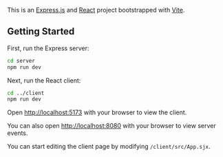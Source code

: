 This is an [Express.js](https://expressjs.com) and [React](https://react.dev) project bootstrapped with [Vite](https://vite.dev).

## Getting Started

First, run the Express server:

```bash
cd server
npm run dev
```

Next, run the React client:
```bash
cd ../client
npm run dev
```

Open [http://localhost:5173](http://localhost:5173) with your browser to view the client.

You can also open [http://localhost:8080](http://localhost:8080) with your browser to view server events.

You can start editing the client page by modifying `/client/src/App.sjx`.

